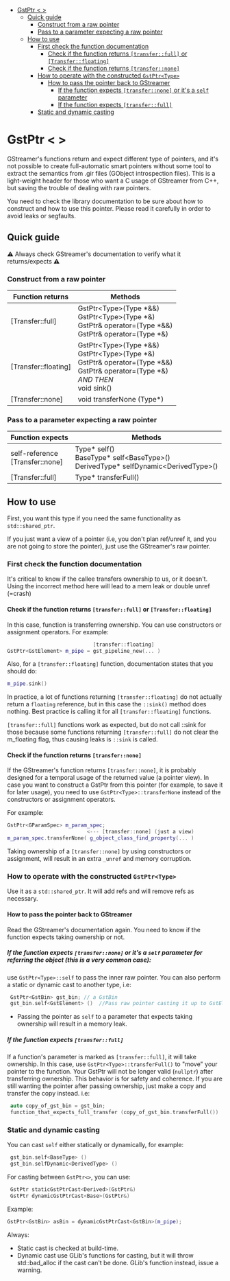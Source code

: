 - [GstPtr < >](#gstptr--)
  - [Quick guide](#quick-guide)
    - [Construct from a raw pointer](#construct-from-a-raw-pointer)
    - [Pass to a parameter expecting a raw pointer](#pass-to-a-parameter-expecting-a-raw-pointer)
  - [How to use](#how-to-use)
    - [First check the function documentation](#first-check-the-function-documentation)
      - [Check if the function returns `[transfer::full]` or `[Transfer::floating]`](#check-if-the-function-returns-transferfull-or-transferfloating)
      - [Check if the function returns `[transfer::none]`](#check-if-the-function-returns-transfernone)
    - [How to operate with the constructed `GstPtr<Type>`](#how-to-operate-with-the-constructed-gstptrtype)
      - [How to pass the pointer back to GStreamer](#how-to-pass-the-pointer-back-to-gstreamer)
        - [If the function expects `[transfer::none]` or it's a `self` parameter](#if-the-function-expects-transfernone-or-its--a--self-parameter-for-referring-the-object-this-is-a-very-common-case)
        - [If the function expects `[transfer::full]`](#if-the-function-expects-transferfull)
    - [Static and dynamic casting](#static-and-dynamic-casting)

# GstPtr < >

GStreamer's functions return and expect different type of pointers, and it's not
possible to create full-automatic smart pointers without some tool to extract
the semantics from .gir files (GObject introspection files).
This is a light-weight header for those who want a C usage of GStreamer
from C++, but saving the trouble of dealing with raw pointers.

You need to check the library documentation to be sure about how to construct
and how to use this pointer.
Please read it carefully in order to avoid leaks or segfaults.

##  Quick guide


 ⚠  Always check GStreamer's documentation to verify what it returns/expects  ⚠ 


 ### Construct from a raw pointer
 
 | Function returns     | Methods                                                                                                                                       |
|----------------------|-----------------------------------------------------------------------------------------------------------------------------------------------|
 | [Transfer::full]     | GstPtr\<Type\>(Type *&&)<br>GstPtr\<Type\>(Type *&)<br>GstPtr& operator=(Type *&&)<br>GstPtr& operator=(Type *&)                              |
 | [Transfer::floating] | GstPtr\<Type\>(Type *&&)<br>GstPtr\<Type\>(Type *&)<br>GstPtr& operator=(Type *&&)<br>GstPtr& operator=(Type *&)<br>*AND THEN*<br>void sink() |
 | [Transfer::none]     | void transferNone (Type*)                                                                                                                     |
 
 ###  Pass to a parameter expecting a raw pointer


| Function expects                    | Methods                                                                                   |
|-------------------------------------|-------------------------------------------------------------------------------------------|
| self-reference<br> [Transfer::none] | Type* self()<br>BaseType* self\<BaseType\>()<br>DerivedType* selfDynamic\<DerivedType\>() |
| [Transfer::full]                    | Type* transferFull()                                                                      |


## How to use

First, you want this type if you need the same functionality as `std::shared_ptr`.

If you just want a view of a pointer (i.e, you don't plan ref/unref it, and you
are not going to store the pointer), just use the GStreamer's raw pointer.

### First check the function documentation

It's critical to know if the callee transfers ownership to us, or it doesn't.
Using the incorrect method here will lead to a mem leak or double unref (=crash)

####  Check if the function returns `[transfer::full]` or `[Transfer::floating]`

In this case, function is transferring ownership. You can use
constructors or assignment operators. For example:
```C++
                            [transfer::floating]
GstPtr<GstElement> m_pipe = gst_pipeline_new(... )
```

Also, for a `[transfer::floating]` function, documentation states that
you should do:

```C++
m_pipe.sink()
```

In practice, a lot of functions returning `[transfer::floating]` do not actually
return a `floating` reference, but in this case the `::sink()` method does nothing.
Best practice is calling it for all `[transfer::floating]` functions.

`[transfer::full]` functions work as expected, but do not call ::sink for those
because some functions returning `[transfer::full]` do not clear the m_floating
flag, thus causing leaks is `::sink` is called.


####  Check if the function returns `[transfer::none]`

If the GStreamer's function returns `[transfer::none]`, it is probably designed
for a temporal usage of the returned value (a pointer view).
In case you want to construct a GstPtr from this pointer (for example, to save
it for later usage), you need to use `GstPtr<Type>::transferNone` instead of the
constructors or assignment operators.

For example:

```c++
GstPtr<GParamSpec> m_param_spec;
                          <--- [transfer::none] (just a view)
m_param_spec.transferNone( g_object_class_find_property(... )
```

Taking ownership of a `[transfer::none]` by using constructors or assignment,
will result in an extra `_unref` and memory corruption.

###  How to operate with the constructed `GstPtr<Type>`
Use it as a `std::shared_ptr`. It will add refs and will remove refs as necessary.

#### How to pass the pointer back to GStreamer
Read the GStreamer's documentation again. You need to know if the function
expects taking ownership or not.

##### If the function expects `[transfer::none]` or it's  a  `self` parameter for referring the object (this is a very common case):

use `GstPtr<Type>::self` to pass the inner raw pointer. You can also
perform a static or dynamic cast to another type, i.e:

```c++
 GstPtr<GstBin> gst_bin; // a GstBin
 gst_bin.self<GstElement> ()  //Pass raw pointer casting it up to GstElement
 ```

- Passing the pointer as `self` to a parameter that expects taking ownership
  will result in a memory leak.


##### If the function expects `[transfer::full]`

If a function's parameter is marked as `[transfer::full]`, it will take ownership.
In this case, use `GstPtr<Type>::transferFull()` to "move" your pointer to
the function.
Your GstPtr will not be longer valid (`nullptr`) after transferring ownership.
This behavior is for safety and coherence.
If you are still wanting the pointer after passing ownership, just make a copy
and transfer the copy instead. i.e:

```c++
 auto copy_of_gst_bin = gst_bin;
 function_that_expects_full_transfer (copy_of_gst_bin.transferFull())
```

###  Static and dynamic casting

You can cast `self` either statically or dynamically, for example:

```c++
 gst_bin.self<BaseType> ()
 gst_bin.selfDynamic<DerivedType> ()
```

For casting between `GstPtr<>`, you can use:

```c++
 GstPtr staticGstPtrCast<Derived>(GstPtr&)
 GstPtr dynamicGstPtrCast<Base>(GstPtr&)
``` 

Example:

```c++
GstPtr<GstBin> asBin = dynamicGstPtrCast<GstBin>(m_pipe);
```

Always:
 
 * Static cast is checked at build-time.
 * Dynamic cast use GLib's functions for casting, but it will throw std::bad_alloc
 if the cast can't be done. GLib's function instead, issue a warning.


